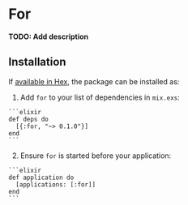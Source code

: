# For

**TODO: Add description**

## Installation

If [available in Hex](https://hex.pm/docs/publish), the package can be installed as:

  1. Add `for` to your list of dependencies in `mix.exs`:

    ```elixir
    def deps do
      [{:for, "~> 0.1.0"}]
    end
    ```

  2. Ensure `for` is started before your application:

    ```elixir
    def application do
      [applications: [:for]]
    end
    ```

